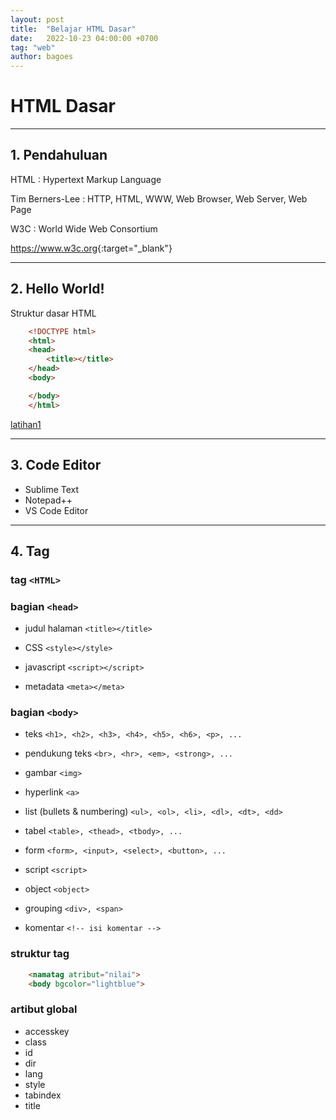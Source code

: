 ```yaml
---
layout: post
title:  "Belajar HTML Dasar"
date:   2022-10-23 04:00:00 +0700
tag: "web"
author: bagoes
---
```

# HTML Dasar
---
## 1. Pendahuluan

HTML : Hypertext Markup Language

Tim Berners-Lee : HTTP, HTML, WWW, Web Browser, Web Server, Web Page

W3C : World Wide Web Consortium

<https://www.w3c.org>{:target="_blank"}

---
## 2. Hello World!

Struktur dasar HTML

```html
    <!DOCTYPE html>
    <html>
    <head>
        <title></title>
    </head>
    <body>

    </body>
    </html>
```

[latihan1][link1]

---
## 3. Code Editor

- Sublime Text
- Notepad++
- VS Code Editor

---
## 4. Tag

### tag `<HTML>`

### bagian `<head>`

- judul halaman
  `<title></title>`

- CSS
  `<style></style>`

- javascript
  `<script></script>`

- metadata
  `<meta></meta>`

### bagian `<body>`

- teks
  `<h1>, <h2>, <h3>, <h4>, <h5>, <h6>, <p>, ...`

- pendukung teks
  `<br>, <hr>, <em>, <strong>, ...`

- gambar
  `<img>`

- hyperlink
  `<a>`

- list (bullets & numbering)
  `<ul>, <ol>, <li>, <dl>, <dt>, <dd>`

- tabel
  `<table>, <thead>, <tbody>, ...`

- form
  `<form>, <input>, <select>, <button>, ...`

- script
  `<script>`

- object
  `<object>`

- grouping
  `<div>, <span>`

- komentar
  `<!-- isi komentar -->`

### struktur tag

```html
    <namatag atribut="nilai">
    <body bgcolor="lightblue">
```

### artibut global

- accesskey
- class
- id
- dir
- lang
- style
- tabindex
- title

[link1]: https://github.com/bagoes/belajar-html/tree/master/WPU/latihan1